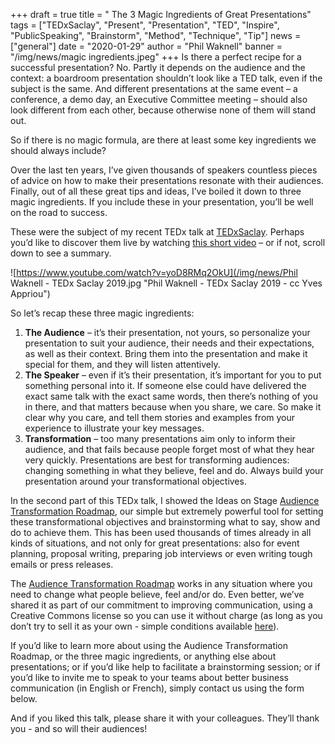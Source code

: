 +++
draft = true
title = " The 3 Magic Ingredients of Great Presentations"
tags = ["TEDxSaclay", "Present", "Presentation", "TED", "Inspire", "PublicSpeaking", "Brainstorm", "Method", "Technique", "Tip"]
news = ["general"]
date = "2020-01-29"
author = "Phil Waknell"
banner = "/img/news/magic ingredients.jpeg"
+++
Is there a perfect recipe for a successful presentation? No. Partly it depends on the audience and the context: a boardroom presentation shouldn’t look like a TED talk, even if the subject is the same. And different presentations at the same event – a conference, a demo day, an Executive Committee meeting – should also look different from each other, because otherwise none of them will stand out.

So if there is no magic formula, are there at least some key ingredients we should always include?

Over the last ten years, I’ve given thousands of speakers countless pieces of advice on how to make their presentations resonate with their audiences. Finally, out of all these great tips and ideas, I’ve boiled it down to three magic ingredients. If you include these in your presentation, you’ll be well on the road to success.

These were the subject of my recent TEDx talk at [TEDxSaclay](https://tedxsaclay.com/). Perhaps you’d like to discover them live by watching [this short video](https://www.youtube.com/watch?v=yoD8RMq2OkU) – or if not, scroll down to see a summary.



![https://www.youtube.com/watch?v=yoD8RMq2OkU](/img/news/Phil Waknell - TEDx Saclay 2019.jpg "Phil Waknell - TEDx Saclay 2019 - cc Yves Appriou")

So let’s recap these three magic ingredients:

1. **The Audience** – it’s their presentation, not yours, so personalize your presentation to suit your audience, their needs and their expectations, as well as their context. Bring them into the presentation and make it special for them, and they will listen attentively.
2. **The Speaker** – even if it’s their presentation, it’s important for you to put something personal into it. If someone else could have delivered the exact same talk with the exact same words, then there’s nothing of you in there, and that matters because when you share, we care. So make it clear why you care, and tell them stories and examples from your experience to illustrate your key messages.
3. **Transformation** – too many presentations aim only to inform their audience, and that fails because people forget most of what they hear very quickly. Presentations are best for transforming audiences: changing something in what they believe, feel and do. Always build your presentation around your transformational objectives.

In the second part of this TEDx talk, I showed the Ideas on Stage [Audience Transformation Roadmap](https://www.ideasonstage.com/audience-transformation-roadmap/), our simple but extremely powerful tool for setting these transformational objectives and brainstorming what to say, show and do to achieve them. This has been used thousands of times already in all kinds of situations, and not only for great presentations: also for event planning, proposal writing, preparing job interviews or even writing tough emails or press releases.

The [Audience Transformation Roadmap](https://www.ideasonstage.com/audience-transformation-roadmap/) works in any situation where you need to change what people believe, feel and/or do. Even better, we’ve shared it as part of our commitment to improving communication, using a Creative Commons license so you can use it without charge (as long as you don’t try to sell it as your own - simple conditions available [here](https://www.ideasonstage.com/audience-transformation-roadmap/)).

If you’d like to learn more about using the Audience Transformation Roadmap, or the three magic ingredients, or anything else about presentations; or if you’d like help to facilitate a brainstorming session; or if you’d like to invite me to speak to your teams about better business communication (in English or French), simply contact us using the form below.

And if you liked this talk, please share it with your colleagues. They’ll thank you - and so will their audiences!
